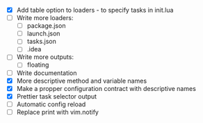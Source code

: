 - [x] Add table option to loaders - to specify tasks in init.lua
- [ ] Write more loaders:
    - [ ] package.json
    - [ ] launch.json
    - [ ] tasks.json
    - [ ] .idea
- [ ] Write more outputs:
    - [ ] floating
- [ ] Write documentation
- [x] More descriptive method and variable names
- [x] Make a propper configuration contract with descriptive names
- [x] Prettier task selector output
- [ ] Automatic config reload
- [ ] Replace print with vim.notify

